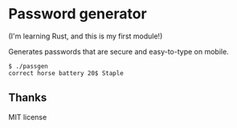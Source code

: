 Password generator
==================

(I'm learning Rust, and this is my first module!)

Generates passwords that are secure and easy-to-type on mobile.

```
$ ./passgen
correct horse battery 20$ Staple
```

Thanks
------

MIT license
